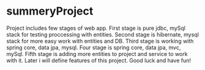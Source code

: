 # summeryProject
Project includes few stages of web app.
First stage is pure jdbc, mySql stack for testing proccessing with entities.
Second stage is hibernate, mysql stack for more easy work with entities and DB.
Third stage is working with spring core, data jpa, mysql.
Four stage is spring core, data jpa, mvc, mySql.
Fifth stage is adding more entities to project and service to work with it. Later i will define features of this project.
Good luck and have fun!
